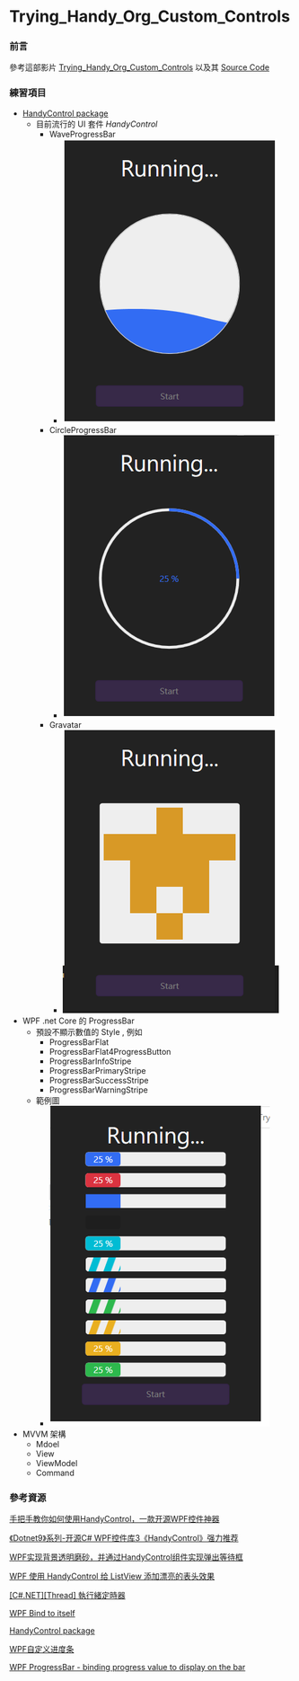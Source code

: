 # Trying_Handy_Org_Custom_Controls
### 前言
參考這部影片 [Trying_Handy_Org_Custom_Controls](https://www.youtube.com/watch?v=8uW5uY6PvDQ)
以及其 [Source Code](https://github.com/Abel13/CustomControlsHandyOrg)

### 練習項目
* [HandyControl package](https://github.com/HandyOrg/HandyControl)
    * 目前流行的 UI 套件 *HandyControl*
      * WaveProgressBar
        * ![](readmeImage/waveProgressBar.PNG)
      * CircleProgressBar
        * ![](readmeImage/circleProgrssBar.PNG)
      * Gravatar
        * ![](readmeImage/grave.PNG)
* WPF .net Core 的 ProgressBar
   * 預設不顯示數值的 Style , 例如
     * ProgressBarFlat
     * ProgressBarFlat4ProgressButton
     * ProgressBarInfoStripe
     * ProgressBarPrimaryStripe
     * ProgressBarSuccessStripe
     * ProgressBarWarningStripe
   * 範例圖
     * ![](readmeImage/progressBar.PNG)
* MVVM 架構
    * Mdoel
    * View
    * ViewModel
    * Command

### 參考資源
[手把手教你如何使用HandyControl，一款开源WPF控件神器](https://blog.csdn.net/qqwe13/article/details/85227311)

[《Dotnet9》系列-开源C# WPF控件库3《HandyControl》强力推荐](https://blog.csdn.net/qq_45533841/article/details/105878149?utm_medium=distribute.pc_relevant.none-task-blog-baidujs_title-2&spm=1001.2101.3001.4242)

[WPF实现背景透明磨砂，并通过HandyControl组件实现弹出等待框](https://blog.csdn.net/wdw984/article/details/92803240?utm_medium=distribute.pc_relevant.none-task-blog-BlogCommendFromBaidu-3.control&depth_1-utm_source=distribute.pc_relevant.none-task-blog-BlogCommendFromBaidu-3.control)

[WPF 使用 HandyControl 给 ListView 添加漂亮的表头效果](https://blog.csdn.net/lindexi_gd/article/details/108807459)

[[C#.NET][Thread] 執行緒定時器](https://dotblogs.com.tw/yc421206/2011/01/30/21141)

[WPF Bind to itself](https://stackoverflow.com/questions/1906587/wpf-bind-to-itself)

[HandyControl package](https://github.com/HandyOrg/HandyControl)

[WPF自定义进度条](https://www.twblogs.net/a/5c109f1ebd9eee5e41837ecb?lang=zh-cn)

[WPF ProgressBar - binding progress value to display on the bar](https://stackoverflow.com/questions/22519884/wpf-progressbar-binding-progress-value-to-display-on-the-bar)
